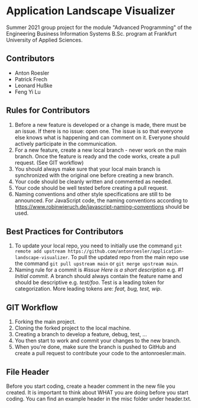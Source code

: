 # Application Landscape Visualizer
Summer 2021 group project for the module "Advanced Programming" of the Engineering Business Information Systems B.Sc. program at Frankfurt University of Applied Sciences.

## Contributors
- Anton Roesler
- Patrick Frech
- Leonard Hußke
- Feng Yi Lu

## Rules for Contributors
1. Before a new feature is developed or a change is made, there must be an issue. If there is no issue: open one. The issue is so that everyone else knows what is happening and can comment on it. Everyone should actively participate in the communication.
2. For a new feature, create a new local branch - never work on the main branch. Once the feature is ready and the code works, create a pull request. (See GIT workflow)
3. You should always make sure that your local main branch is synchronized with the original one before creating a new branch.
4. Your code should be cleanly written and commented as needed.
5. Your code should be well tested before creating a pull request.
6. Naming conventions and other style specifications are still to be announced. For JavaScript code, the naming conventions according to https://www.robinwieruch.de/javascript-naming-conventions should be used.

## Best Practices for Contributors
1. To update your local repo, you need to initially use the command `git remote add upstream https://github.com/antonroesler/application-landscape-visualizer`.
To pull the updated repo from the main repo use the command `git pull upstream main` or `git merge upstream main`.
2. Naming rule for a commit is *#issue Here is a short description* e.g. *#1 Initial commit*.
A branch should always contain the feature name and should be descriptive e.g. *test/foo*. Test is a leading token for categorization. More leading tokens are: *feat, bug, test, wip*.

## GIT Workflow
1. Forking the main project.
2. Cloning the forked project to the local machine.
3. Creating a branch to develop a feature, debug, test, ...
4. You then start to work and commit your changes to the new branch.
6. When you're done, make sure the branch is pushed to GitHub and create a pull request to contribute your code to the antonroesler:main.

## File Header
Before you start coding, create a header comment in the new file you created. It is important to  think about WHAT you are doing before you start coding. You can find an example header in the misc folder under header.txt.
